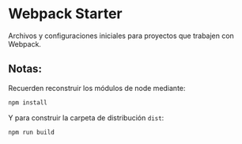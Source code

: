 # Webpack Starter

Archivos y configuraciones iniciales para proyectos que trabajen con Webpack.

## Notas:

Recuerden reconstruir los módulos de node mediante:
```bash
npm install
```
 
 Y para construir la carpeta de distribución `dist`:
 ```bash
 npm run build
 ```

